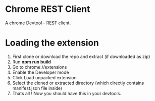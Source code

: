 # Chrome REST Client
A chrome Devtool - REST client. 

# Loading the extension

1. First clone or download the repo and extract (if downloaded as zip)
2. Run <b>npm run build</b>
3. Go to chrome://extensions
4. Enable the Developer mode
5. Click Load unpacked extension
6. Select the cloned or extracted directory (which directly contains manifest.json file inside)
7. Thats all ! Now you should have this in your devtools.

